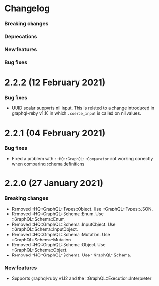 # Changelog

### Breaking changes

### Deprecations

### New features

### Bug fixes

# 2.2.2 (12 February 2021)

### Bug fixes

- UUID scalar supports nil input. This is related to a change introduced in graphql-ruby v1.10 in which `.coerce_input` is called on nil values.

# 2.2.1 (04 February 2021)

### Bug fixes

- Fixed a problem with `::HQ::GraphQL::Comparator` not working correctly when comparing schema definitions

# 2.2.0 (27 January 2021)

### Breaking changes

- Removed ::HQ::GraphQL::Types::Object. Use ::GraphQL::Types::JSON.
- Removed ::HQ::GraphQL::Schema::Enum. Use ::GraphQL::Schema::Enum.
- Removed ::HQ::GraphQL::Schema::InputObject. Use ::GraphQL::Schema::InputObject.
- Removed ::HQ::GraphQL::Schema::Mutation. Use ::GraphQL::Schema::Mutation.
- Removed ::HQ::GraphQL::Schema::Object. Use ::GraphQL::Schema::Object.
- Removed ::HQ::GraphQL::Schema. Use ::GraphQL::Schema.

### New features

- Supports graphql-ruby v1.12 and the ::GraphQL::Execution::Interpreter
